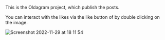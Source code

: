 This is the Oldagram project, which publish the posts.

You can interact with the likes via the like button of by double clicking on the image.

![Screenshot 2022-11-29 at 18 11 54](https://user-images.githubusercontent.com/39240271/204596806-9771dc0d-da7f-4023-8cf2-635f56fb5ad4.png)
